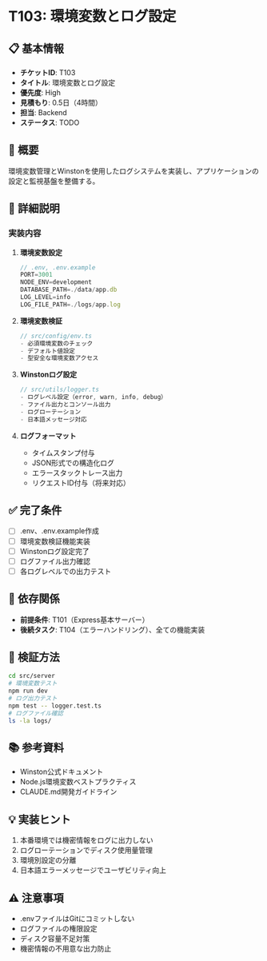 # T103: 環境変数とログ設定

## 📋 基本情報
- **チケットID**: T103
- **タイトル**: 環境変数とログ設定
- **優先度**: High
- **見積もり**: 0.5日（4時間）
- **担当**: Backend
- **ステータス**: TODO

## 🎯 概要
環境変数管理とWinstonを使用したログシステムを実装し、アプリケーションの設定と監視基盤を整備する。

## 📝 詳細説明
### 実装内容
1. **環境変数設定**
   ```typescript
   // .env, .env.example
   PORT=3001
   NODE_ENV=development
   DATABASE_PATH=./data/app.db
   LOG_LEVEL=info
   LOG_FILE_PATH=./logs/app.log
   ```

2. **環境変数検証**
   ```typescript
   // src/config/env.ts
   - 必須環境変数のチェック
   - デフォルト値設定
   - 型安全な環境変数アクセス
   ```

3. **Winstonログ設定**
   ```typescript
   // src/utils/logger.ts
   - ログレベル設定（error, warn, info, debug）
   - ファイル出力とコンソール出力
   - ログローテーション
   - 日本語メッセージ対応
   ```

4. **ログフォーマット**
   - タイムスタンプ付与
   - JSON形式での構造化ログ
   - エラースタックトレース出力
   - リクエストID付与（将来対応）

## ✅ 完了条件
- [ ] .env、.env.example作成
- [ ] 環境変数検証機能実装
- [ ] Winstonログ設定完了
- [ ] ログファイル出力確認
- [ ] 各ログレベルでの出力テスト

## 🔗 依存関係
- **前提条件**: T101（Express基本サーバー）
- **後続タスク**: T104（エラーハンドリング）、全ての機能実装

## 🧪 検証方法
```bash
cd src/server
# 環境変数テスト
npm run dev
# ログ出力テスト
npm test -- logger.test.ts
# ログファイル確認
ls -la logs/
```

## 📚 参考資料
- Winston公式ドキュメント
- Node.js環境変数ベストプラクティス
- CLAUDE.md開発ガイドライン

## 💡 実装ヒント
1. 本番環境では機密情報をログに出力しない
2. ログローテーションでディスク使用量管理
3. 環境別設定の分離
4. 日本語エラーメッセージでユーザビリティ向上

## ⚠️ 注意事項
- .envファイルはGitにコミットしない
- ログファイルの権限設定
- ディスク容量不足対策
- 機密情報の不用意な出力防止